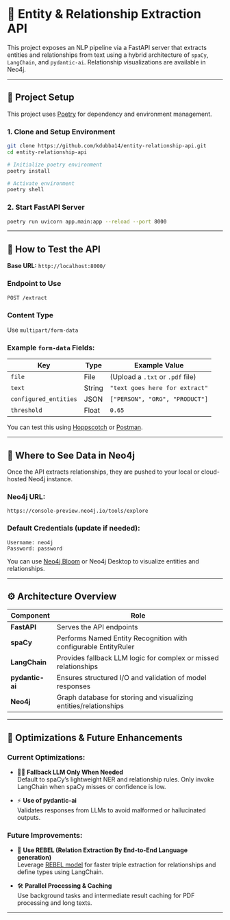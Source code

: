 # 🧠 Entity & Relationship Extraction API

This project exposes an NLP pipeline via a FastAPI server that extracts entities and relationships from text using a hybrid architecture of `spaCy`, `LangChain`, and `pydantic-ai`. Relationship visualizations are available in Neo4j.

---

## 🚀 Project Setup

This project uses [Poetry](https://python-poetry.org/) for dependency and environment management.

### 1. Clone and Setup Environment

```bash
git clone https://github.com/kdubba14/entity-relationship-api.git
cd entity-relationship-api

# Initialize poetry environment
poetry install

# Activate environment
poetry shell
```

### 2. Start FastAPI Server

```bash
poetry run uvicorn app.main:app --reload --port 8000
```

---

## 🔪 How to Test the API

**Base URL:** `http://localhost:8000/`

### Endpoint to Use

```
POST /extract
```

### Content Type

Use `multipart/form-data`

### Example `form-data` Fields:

| Key                   | Type   | Example Value                    |
| --------------------- | ------ | -------------------------------- |
| `file`                | File   | (Upload a `.txt` or `.pdf` file) |
| `text`                | String | `"text goes here for extract"`   |
| `configured_entities` | JSON   | `["PERSON", "ORG", "PRODUCT"]`   |
| `threshold`           | Float  | `0.65`                           |

You can test this using [Hoppscotch](https://hoppscotch.io) or [Postman](https://www.postman.com).

---

## 🔸 Where to See Data in Neo4j

Once the API extracts relationships, they are pushed to your local or cloud-hosted Neo4j instance.

### Neo4j URL:

```
https://console-preview.neo4j.io/tools/explore
```

### Default Credentials (update if needed):

```
Username: neo4j
Password: password
```

You can use [Neo4j Bloom](https://neo4j.com/bloom/) or Neo4j Desktop to visualize entities and relationships.

---

## ⚙️ Architecture Overview

| Component       | Role                                                              |
| --------------- | ----------------------------------------------------------------- |
| **FastAPI**     | Serves the API endpoints                                          |
| **spaCy**       | Performs Named Entity Recognition with configurable EntityRuler   |
| **LangChain**   | Provides fallback LLM logic for complex or missed relationships   |
| **pydantic-ai** | Ensures structured I/O and validation of model responses          |
| **Neo4j**       | Graph database for storing and visualizing entities/relationships |

---

## 🔧 Optimizations & Future Enhancements

### Current Optimizations:

- 🧍‍♂️ **Fallback LLM Only When Needed**  
  Default to spaCy’s lightweight NER and relationship rules. Only invoke LangChain when spaCy misses or confidence is low.

- ⚡ **Use of pydantic-ai**  
  Validates responses from LLMs to avoid malformed or hallucinated outputs.

### Future Improvements:

- 🧠 **Use REBEL (Relation Extraction By End-to-End Language generation)**  
  Leverage [REBEL model](https://huggingface.co/Babelscape/rebel-large) for faster triple extraction for relationships and define types using LangChain.

- 🛠️ **Parallel Processing & Caching**  
  Use background tasks and intermediate result caching for PDF processing and long texts.

---
